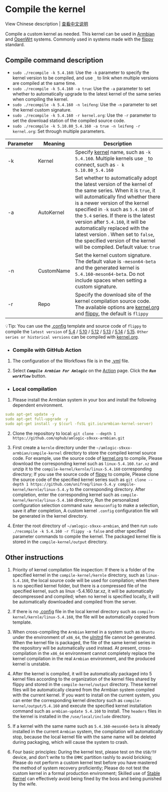 # Compile the kernel

View Chinese description  |  [查看中文说明](README.cn.md)

Compile a custom kernel as needed. This kernel can be used in [Armbian](https://github.com/ophub/amlogic-s9xxx-armbian) and [OpenWrt](https://github.com/ophub/amlogic-s9xxx-openwrt) systems. Commonly used in systems made with the [flippy](https://github.com/unifreq/openwrt_packit) standard.

## Compile command description

- `sudo ./recompile -k 5.4.160`: Use the `-k` parameter to specify the kernel version to be compiled, and use `_` to link when multiple versions are compiled at the same time.
- `sudo ./recompile -k 5.4.160 -a true`: Use the `-a` parameter to set whether to automatically upgrade to the latest kernel of the same series when compiling the kernel.
- `sudo ./recompile -k 5.4.160 -n leifeng`: Use the `-n` parameter to set the kernel custom signature.
- `sudo ./recompile -k 5.4.160 -r kernel.org`: Use the `-r` parameter to set the download station of the compiled source code.
- `sudo ./recompile -k 5.10.80_5.4.160 -a true -n leifeng -r kernel.org`: Set through multiple parameters.

| Parameter | Meaning | Description |
| ---- | ---- | ---- |
| -k | Kernel | Specify [kernel](https://cdn.kernel.org/pub/linux/kernel/v5.x/) name, such as `-k 5.4.160`. Multiple kernels use `_` to connect, such as `- k 5.10.80_5.4.160` |
| -a | AutoKernel | Set whether to automatically adopt the latest version of the kernel of the same series. When it is `true`, it will automatically find whether there is a newer version of the kernel specified in `-k` such as `5.4.160` of the `5.4` series. If there is the latest version after `5.4.160`, it will be automatically replaced with the latest version . When set to `false`, the specified version of the kernel will be compiled. Default value: `true` |
| -n | CustomName | Set the kernel custom signature. The default value is `-meson64-beta` and the generated kernel is `5.4.160-meson64-beta`. Do not include spaces when setting a custom signature. |
| -r | Repo | Specify the download site of the kernel compilation source code. The available options are [kernel.org](https://www.kernel.org/) and [flippy](https://github.com/unifreq), the default is `flippy` |

💡Tip: You can use the [.config](https://github.com/unifreq/arm64-kernel-configs) template and source code of `flippy` to compile the `latest version` of [5.4](https://github.com/unifreq/linux-5.4.y) / [5.10](https://github.com/unifreq/linux-5.10.y) / [5.12](https://github.com/unifreq/linux-5.12.y) / [5.13](https://github.com/unifreq/linux-5.13.y) / [5.14](https://github.com/unifreq/linux-5.14.y) / [5.15](https://github.com/unifreq/linux-5.15.y). `Other series or historical versions` can be compiled with [kernel.org](https://cdn.kernel.org/pub/linux/kernel/v5.x/).

- ### Compile with GitHub Action

1. The configuration of the Workflows file is in the [.yml](https://github.com/ophub/amlogic-s9xxx-armbian/tree/main/.github/workflows) file.

2. Select ***`Compile Armbian For Amlogic`*** on the [Action](https://github.com/ophub/amlogic-s9xxx-armbian/actions) page. Click the ***`Run workflow`*** button.

- ### Local compilation

1. Please install the Armbian system in your box and install the following dependent environment.

```yaml
sudo apt-get update -y
sudo apt-get full-upgrade -y
sudo apt-get install -y $(curl -fsSL git.io/armbian-kernel-server)
```

2. Clone the repository to local: `git clone --depth 1 https://github.com/ophub/amlogic-s9xxx-armbian.git`

3. First create a `kernle` directory under the `~/amlogic-s9xxx-armbian/compile-kernel` directory to store the compiled kernel source code. For example, use the source code of [kernel.org](https://cdn.kernel.org/pub/linux/kernel/v5.x/) to compile, Please download the corresponding kernel such as `linux-5.4.160.tar.xz` and unzip it to the `compile-kernel/kernle/linux-5.4.160` corresponding directory; If you use the source code of [flippy](https://github.com/unifreq) to compile, Please clone the source code of the specified kernel series such as `git clone --depth 1 https://github.com/unifreq/linux-5.4.y compile-kernel/kernle/linux-5.4.y` to the corresponding directory. After completion, enter the corresponding kernel such as `compile-kernel/kernle/linux-5.4.160` directory, Run the personalized configuration selection command `make menuconfig` to make a selection, save it after completion, A custom kernel `.config` configuration file will be generated in the kernel directory. 

4. Enter the root directory of `~/amlogic-s9xxx-armbian`, and then run `sudo ./recompile -k 5.4.160 -r flippy -a false` and other specified parameter commands to compile the kernel. The packaged kernel file is stored in the `compile-kernel/output` directory.

## Other instructions

1. Priority of kernel compilation file inspection: If there is a folder of the specified kernel in the `compile-kernel/kernle` directory, such as `linux-5.4.160`, the local source code will be used for compilation; when there is no specified kernel folder, but there is a compressed file of the specified kernel, such as linux -5.4.160.tar.xz, it will be automatically decompressed and compiled; when no kernel is specified locally, it will be automatically downloaded and compiled from the server.

2. If there is no [.config](tools/config) file in the local kernel directory such as `compile-kernel/kernle/linux-5.4.160`, the file will be automatically copied from template.

3. When cross-compiling the `Armbian` kernel in a system such as `Ubuntu` under the environment of `x86_64`, the [uInitrd](tools/uInitrd) file cannot be generated. When the kernel file is packaged, the file of the same kernel series in the repository will be automatically used instead. At present, cross-compilation in the `x86_64` environment cannot completely replace the kernel compilation in the real `Armbian` environment, and the produced kernel is unstable.

4. After the kernel is compiled, it will be automatically packaged into 5 kernel files according to the organization of the kernel files shared by flippy and stored in the `compile-kernel/output` directory. These kernel files will be automatically cleared from the Armbian system compiled with the current kernel. If you want to install on the current system, you can enter the corresponding kernel directory such as `compile-kernel/output/5.4.160` and execute the specified kernel installation command such as `armbian-update 5.4.160` to install. The `headers` files in the kernel is installed in the `/use/local/include` directory.

5. If a kernel with the same name such as `5.4.160-meson64-beta` is already installed in the current `Armbian` system, the compilation will automatically stop, because the local kernel file with the same name will be deleted during packaging, which will cause the system to crash.

6. Four basic principles: During the kernel test, please test on the `USB/TF` device, and don't write to the `EMMC` partition rashly to avoid bricking; Please do not perform a custom kernel test before you have mastered the method of system recovery proficiently; Please do not test the custom kernel in a formal production environment; Skilled use of [Stable Kernel](https://github.com/ophub/kernel/tree/main/pub/stable) can effectively avoid being fined by the boss and being punished by the wife.

